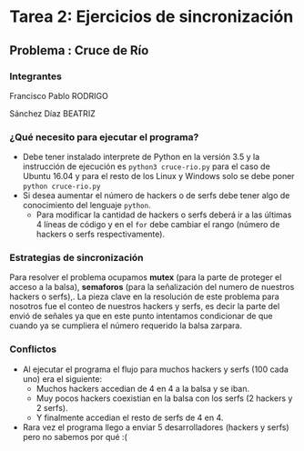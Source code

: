 # Tarea 2: Ejercicios de sincronización

## Problema : Cruce de Río

### Integrantes

Francisco Pablo RODRIGO

Sánchez Díaz BEATRIZ

### ¿Qué necesito para ejecutar el programa?

* Debe tener instalado interprete de Python en la versión 3.5 y la instrucción de ejecución es `python3 cruce-rio.py` para el caso de Ubuntu 16.04 y para el resto de los Linux y Windows solo se debe poner `python cruce-rio.py`
* Si desea aumentar el número de hackers o de serfs debe tener algo de conocimiento del lenguaje `python`.
  * Para modificar la cantidad de hackers o serfs deberá ir a las últimas 4 líneas de código y en el `for` debe cambiar el rango (número de hackers o serfs respectivamente).

### Estrategias de sincronización

Para resolver el problema ocupamos **mutex** (para la parte de proteger el acceso a la balsa), **semaforos** (para la señalización del numero de nuestros hackers o serfs),. La pieza clave en la resolución de este problema para nosotros fue el conteo de nuestros hackers y serfs, es decir la parte del envió de señales ya que en este punto intentamos condicionar de que cuando ya se cumpliera el número requerido la balsa zarpara.



### Conflictos

* Al ejecutar el programa el flujo para muchos hackers y serfs (100 cada uno) era el siguiente:
  * Muchos hackers accedian de 4 en 4 a la balsa y se iban.
  * Muy pocos hackers coexistian en la balsa con los serfs (2 hackers y 2 serfs). 
  * Y finalmente accedian el resto de serfs de 4 en 4.
* Rara vez el programa llego a enviar 5 desarrolladores (hackers y serfs) pero no sabemos por qué :(